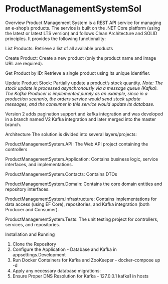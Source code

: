 # ProductManagementSystemSol
Overview
Product Management System is a REST API service for managing an e-shop’s products. The service is built on the .NET Core platform (using the latest or latest LTS version) and follows Clean Architecture and SOLID principles. It provides the following functionality:

List Products: Retrieve a list of all available products

Create Product: Create a new product (only the product name and image URL are required).

Get Product by ID: Retrieve a single product using its unique identifier.

Update Product Stock: Partially update a product’s stock quantity.
*Note: The stock update is processed asynchronously via a message queue (Kafka). The Kafka Producer is implemented purely as an example, since in a production scenario, the orders service would send stock update messages, and the consumer in this service would update its database.*

Version 2 adds pagination support and kafka integration and was developed in a branch named V2 Kafka integration and later merged into the master branch.

Architecture
The solution is divided into several layers/projects:

ProductManagementSystem.API: The Web API project containing the controllers

ProductManagementSystem.Application: Contains business logic, service interfaces, and implementations.

ProductManagementSystem.Contacts: Contains DTOs

ProductManagementSystem.Domain: Contains the core domain entities and repository interfaces.

ProductManagementSystem.Infrastructure: Contains implementations for data access (using EF Core), repositories, and Kafka integration (both Producer and Consumer).

ProductManagementSystem.Tests: The unit testing project for controllers, services, and repositories.


Installation and Running
  1. Clone the Repository
  2. Configure the Application - Database and Kafka in appsettings.Development
  3. Run Docker Containers for Kafka and ZooKeeper - docker-compose up -d
  4. Apply any necessary database migrations:
  5. Ensure Proper DNS Resolution for Kafka -  127.0.0.1    kafka1 in hosts
